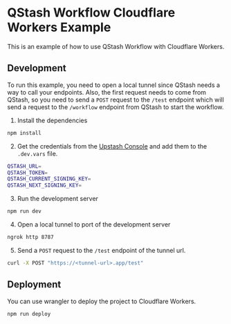 # QStash Workflow Cloudflare Workers Example

This is an example of how to use QStash Workflow with Cloudflare Workers.

## Development

To run this example, you need to open a local tunnel since QStash needs a way to call your endpoints.
Also, the first request needs to come from QStash, so you need to send a `POST` request to the `/test` endpoint
which will send a request to the `/workflow` endpoint from QStash to start the workflow.

1. Install the dependencies

```bash
npm install
```

2. Get the credentials from the [Upstash Console](https://console.upstash.com/qstash) and add them to the `.dev.vars` file.

```bash
QSTASH_URL=
QSTASH_TOKEN=
QSTASH_CURRENT_SIGNING_KEY=
QSTASH_NEXT_SIGNING_KEY=
```

3. Run the development server

```bash
npm run dev
```

4. Open a local tunnel to port of the development server

```bash
ngrok http 8787
```

5. Send a `POST` request to the `/test` endpoint of the tunnel url.

```bash
curl -X POST "https://<tunnel-url>.app/test"
```

## Deployment

You can use wrangler to deploy the project to Cloudflare Workers.

```bash
npm run deploy
```

